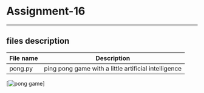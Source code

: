 # Assignment-16
---
## files description

| File name | Description |
|--- | --- |
|pong.py | ping pong game with a little artificial intelligence |



[![pong game](pong.png)]
